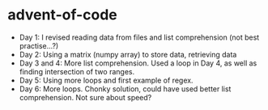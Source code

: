 # advent-of-code

- Day 1: I revised reading data from files and list comprehension (not best practise...?)
- Day 2: Using a matrix (numpy array) to store data, retrieving data
- Day 3 and 4: More list comprehension. Used a loop in Day 4, as well as finding intersection of two ranges.
- Day 5: Using more loops and first example of regex.
- Day 6: More loops. Chonky solution, could have used better list comprehension. Not sure about speed?